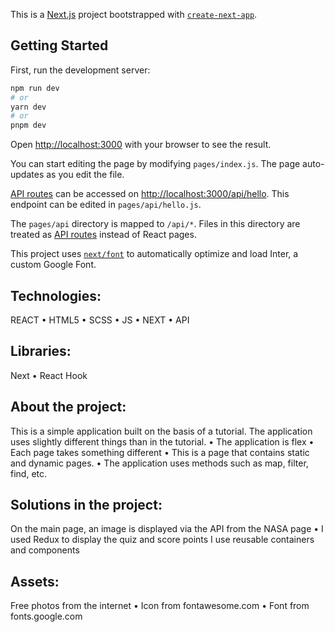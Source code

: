 This is a [Next.js](https://nextjs.org/) project bootstrapped with [`create-next-app`](https://github.com/vercel/next.js/tree/canary/packages/create-next-app).

## Getting Started

First, run the development server:

```bash
npm run dev
# or
yarn dev
# or
pnpm dev
```

Open [http://localhost:3000](http://localhost:3000) with your browser to see the result.

You can start editing the page by modifying `pages/index.js`. The page auto-updates as you edit the file.

[API routes](https://nextjs.org/docs/api-routes/introduction) can be accessed on [http://localhost:3000/api/hello](http://localhost:3000/api/hello). This endpoint can be edited in `pages/api/hello.js`.

The `pages/api` directory is mapped to `/api/*`. Files in this directory are treated as [API routes](https://nextjs.org/docs/api-routes/introduction) instead of React pages.

This project uses [`next/font`](https://nextjs.org/docs/basic-features/font-optimization) to automatically optimize and load Inter, a custom Google Font.


## Technologies: 
REACT • HTML5 • SCSS • JS • NEXT • API

## Libraries: 
Next • React Hook

## About the project: 
This is a simple application built on the basis of a tutorial. The application uses slightly different things than in the tutorial. • The application is flex • Each page takes something different • This is a page that contains static and dynamic pages.
 • The application uses methods such as map, filter, find, etc.

## Solutions in the project: 
On the main page, an image is displayed via the API from the NASA page • I used Redux to display the quiz and score points I use reusable containers and components

## Assets: 
Free photos from the internet • Icon from fontawesome.com • Font from fonts.google.com
